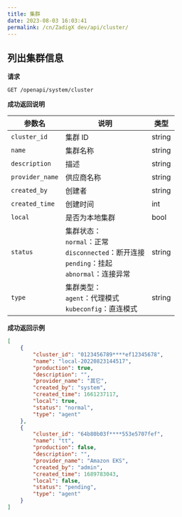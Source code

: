```yaml
---
title: 集群
date: 2023-08-03 16:03:41
permalink: /cn/ZadigX dev/api/cluster/
---
```


## 列出集群信息

**请求**

```
GET /openapi/system/cluster
```

**成功返回说明**

| 参数名          | 说明                                                         | 类型   |
| --------------- | ------------------------------------------------------------ | ------ |
| `cluster_id`    | 集群 ID                                                      | string |
| `name`          | 集群名称                                                     | string |
| `description`   | 描述                                                         | string |
| `provider_name` | 供应商名称                                                   | string |
| `created_by`    | 创建者                                                       | string |
| `created_time`  | 创建时间                                                     | int    |
| `local`         | 是否为本地集群                                               | bool   |
| `status`        | 集群状态：<br /> `normal`：正常<br />`disconnected`：断开连接<br />`pending`：挂起<br />`abnormal`：连接异常 | string |
| `type`          | 集群类型：<br /> `agent`：代理模式<br />`kubeconfig`：直连模式 | string |

**成功返回示例**

```json
[
    {
        "cluster_id": "0123456789****ef12345678",
        "name": "local-20220823144517",
        "production": true,
        "description": "",
        "provider_name": "其它",
        "created_by": "system",
        "created_time": 1661237117,
        "local": true,
        "status": "normal",
        "type": "agent"
    },
    {
        "cluster_id": "64b80b03f****553e5707fef",
        "name": "tt",
        "production": false,
        "description": "",
        "provider_name": "Amazon EKS",
        "created_by": "admin",
        "created_time": 1689783043,
        "local": false,
        "status": "pending",
        "type": "agent"
    }
]
```

